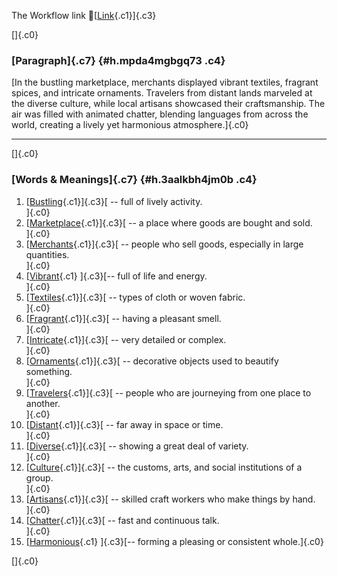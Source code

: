 The Workflow link
👏[[Link](https://www.google.com/url?q=http://www.google.com&sa=D&source=editors&ust=1760538910578507&usg=AOvVaw2xwzuZ_WyHChI7Z9845xrS){.c1}]{.c3}

[]{.c0}

### [Paragraph]{.c7} {#h.mpda4mgbgq73 .c4}

[In the bustling marketplace, merchants displayed vibrant textiles,
fragrant spices, and intricate ornaments. Travelers from distant lands
marveled at the diverse culture, while local artisans showcased their
craftsmanship. The air was filled with animated chatter, blending
languages from across the world, creating a lively yet harmonious
atmosphere.]{.c0}

------------------------------------------------------------------------

[]{.c0}

### [Words & Meanings]{.c7} {#h.3aalkbh4jm0b .c4}

1.  [[Bustling](https://www.google.com/url?q=http://www.google.com&sa=D&source=editors&ust=1760538910579762&usg=AOvVaw1H65Lgh6U6sQ0VNkpE6RBY){.c1}]{.c3}[ --
    full of lively activity.\
    ]{.c0}
2.  [[Marketplace](https://www.google.com/url?q=http://www.google.com&sa=D&source=editors&ust=1760538910580042&usg=AOvVaw1zxQUPGe1FcylElE8Cltn6){.c1}]{.c3}[ --
    a place where goods are bought and sold.\
    ]{.c0}
3.  [[Merchants](https://www.google.com/url?q=http://www.google.com&sa=D&source=editors&ust=1760538910580257&usg=AOvVaw08Hd2FzlTHQrpycNtB97JJ){.c1}]{.c3}[ --
    people who sell goods, especially in large quantities.\
    ]{.c0}
4.  [[Vibrant](https://www.google.com/url?q=http://www.google.com&sa=D&source=editors&ust=1760538910580532&usg=AOvVaw1XBKQNbrxgbsFM9zPIALQn){.c1}
    ]{.c3}[-- full of life and energy.\
    ]{.c0}
5.  [[Textiles](https://www.google.com/url?q=http://www.google.com&sa=D&source=editors&ust=1760538910580668&usg=AOvVaw34nY-hhZzcLQxfKLkV-DUY){.c1}]{.c3}[ --
    types of cloth or woven fabric.\
    ]{.c0}
6.  [[Fragrant](https://www.google.com/url?q=http://www.google.com&sa=D&source=editors&ust=1760538910580828&usg=AOvVaw20S_1eziQMcOXZibE35sQs){.c1}]{.c3}[ --
    having a pleasant smell.\
    ]{.c0}
7.  [[Intricate](https://www.google.com/url?q=http://www.google.com&sa=D&source=editors&ust=1760538910581014&usg=AOvVaw1smjbno93c-R9D-3Az_0gM){.c1}]{.c3}[ --
    very detailed or complex.\
    ]{.c0}
8.  [[Ornaments](https://www.google.com/url?q=http://www.google.com&sa=D&source=editors&ust=1760538910581181&usg=AOvVaw0M475Pe2cytE7SMIuEKrb7){.c1}]{.c3}[ --
    decorative objects used to beautify something.\
    ]{.c0}
9.  [[Travelers](https://www.google.com/url?q=http://www.google.com&sa=D&source=editors&ust=1760538910581337&usg=AOvVaw3MEoP3Abzykl3TqFK5Hzbb){.c1}]{.c3}[ --
    people who are journeying from one place to another.\
    ]{.c0}
10. [[Distant](https://www.google.com/url?q=http://www.google.com&sa=D&source=editors&ust=1760538910581489&usg=AOvVaw0eTOAX-KLe7C3zFITAg0oJ){.c1}]{.c3}[ --
    far away in space or time.\
    ]{.c0}
11. [[Diverse](https://www.google.com/url?q=http://www.google.com&sa=D&source=editors&ust=1760538910581637&usg=AOvVaw37JFuo_FGro6Qm0s0pufVc){.c1}]{.c3}[ --
    showing a great deal of variety.\
    ]{.c0}
12. [[Culture](https://www.google.com/url?q=http://www.google.com&sa=D&source=editors&ust=1760538910581873&usg=AOvVaw0s2DDeu19J_W0Ly5eZRW3I){.c1}]{.c3}[ --
    the customs, arts, and social institutions of a group.\
    ]{.c0}
13. [[Artisans](https://www.google.com/url?q=http://www.google.com&sa=D&source=editors&ust=1760538910582152&usg=AOvVaw3clcPmBvX-Q0BeTFW2rBqD){.c1}]{.c3}[ --
    skilled craft workers who make things by hand.\
    ]{.c0}
14. [[Chatter](https://www.google.com/url?q=http://www.google.com&sa=D&source=editors&ust=1760538910582396&usg=AOvVaw3iMXqJ3x6z7m_JgXEWQwCH){.c1}]{.c3}[ --
    fast and continuous talk.\
    ]{.c0}
15. [[Harmonious](https://www.google.com/url?q=http://www.google.com&sa=D&source=editors&ust=1760538910582618&usg=AOvVaw1ifEV16_hhN9XJSmcW1vvu){.c1}
    ]{.c3}[-- forming a pleasing or consistent whole.]{.c0}

[]{.c0}
